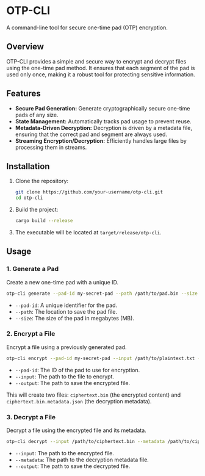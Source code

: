 # OTP-CLI

A command-line tool for secure one-time pad (OTP) encryption.

## Overview

OTP-CLI provides a simple and secure way to encrypt and decrypt files using the one-time pad method. It ensures that each segment of the pad is used only once, making it a robust tool for protecting sensitive information.

## Features

-   **Secure Pad Generation:** Generate cryptographically secure one-time pads of any size.
-   **State Management:** Automatically tracks pad usage to prevent reuse.
-   **Metadata-Driven Decryption:** Decryption is driven by a metadata file, ensuring that the correct pad and segment are always used.
-   **Streaming Encryption/Decryption:** Efficiently handles large files by processing them in streams.

## Installation

1.  Clone the repository:
    ```sh
    git clone https://github.com/your-username/otp-cli.git
    cd otp-cli
    ```

2.  Build the project:
    ```sh
    cargo build --release
    ```

3.  The executable will be located at `target/release/otp-cli`.

## Usage

### 1. Generate a Pad

Create a new one-time pad with a unique ID.

```sh
otp-cli generate --pad-id my-secret-pad --path /path/to/pad.bin --size 10
```

-   `--pad-id`: A unique identifier for the pad.
-   `--path`: The location to save the pad file.
-   `--size`: The size of the pad in megabytes (MB).

### 2. Encrypt a File

Encrypt a file using a previously generated pad.

```sh
otp-cli encrypt --pad-id my-secret-pad --input /path/to/plaintext.txt --output /path/to/ciphertext.bin
```

-   `--pad-id`: The ID of the pad to use for encryption.
-   `--input`: The path to the file to encrypt.
-   `--output`: The path to save the encrypted file.

This will create two files: `ciphertext.bin` (the encrypted content) and `ciphertext.bin.metadata.json` (the decryption metadata).

### 3. Decrypt a File

Decrypt a file using the encrypted file and its metadata.

```sh
otp-cli decrypt --input /path/to/ciphertext.bin --metadata /path/to/ciphertext.bin.metadata.json --output /path/to/decrypted.txt
```

-   `--input`: The path to the encrypted file.
-   `--metadata`: The path to the decryption metadata file.
-   `--output`: The path to save the decrypted file.